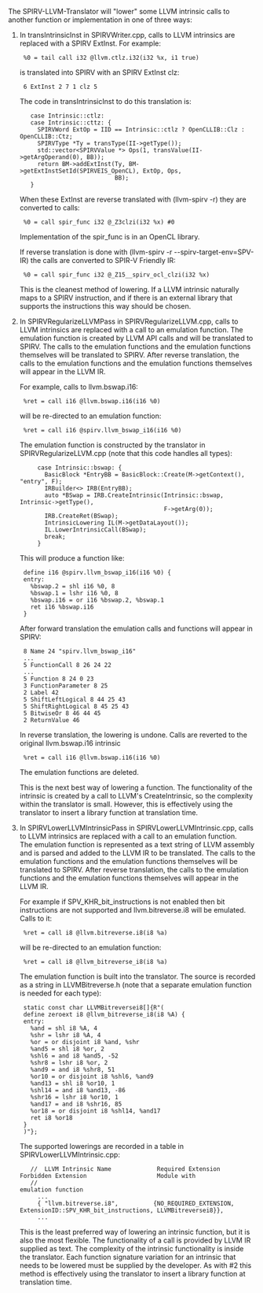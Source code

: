 The SPIRV-LLVM-Translator will "lower" some LLVM intrinsic calls to another function or implementation
in one of three ways:

1. In transIntrinsicInst in SPIRVWriter.cpp, calls to LLVM intrinsics are replaced with a SPIRV ExtInst.
   For example:

        %0 = tail call i32 @llvm.ctlz.i32(i32 %x, i1 true)

   is translated into SPIRV with an SPIRV ExtInst clz:

        6 ExtInst 2 7 1 clz 5

   The code in transIntrinsicInst to do this translation is:
   
          case Intrinsic::ctlz:
          case Intrinsic::cttz: {
            SPIRVWord ExtOp = IID == Intrinsic::ctlz ? OpenCLLIB::Clz : OpenCLLIB::Ctz;
            SPIRVType *Ty = transType(II->getType());
            std::vector<SPIRVValue *> Ops(1, transValue(II->getArgOperand(0), BB));
            return BM->addExtInst(Ty, BM->getExtInstSetId(SPIRVEIS_OpenCL), ExtOp, Ops,
                                  BB);
          }

   When these ExtInst are reverse translated with (llvm-spirv -r) they are converted to calls:

        %0 = call spir_func i32 @_Z3clzi(i32 %x) #0

   Implementation of the spir_func is in an OpenCL library.  

   If reverse translation is done with (llvm-spirv -r --spirv-target-env=SPV-IR) the calls are converted to
   SPIR-V Friendly IR:

        %0 = call spir_func i32 @_Z15__spirv_ocl_clzi(i32 %x)

   This is the cleanest method of lowering.  If a LLVM intrinsic naturally maps to a SPIRV instruction, and if there is an
   external library that supports the instructions this way should be chosen.

2. In SPIRVRegularizeLLVMPass in SPIRVRegularizeLLVM.cpp, calls to LLVM intrinsics are replaced with a call to an emulation function.
   The emulation function is created by LLVM API calls and will be translated to SPIRV. The calls to the emulation
   functions and the emulation functions themselves will be translated to SPIRV.  After reverse translation, the calls to the emulation
   functions and the emulation functions themselves will appear in the LLVM IR.

   For example, calls to llvm.bswap.i16:

        %ret = call i16 @llvm.bswap.i16(i16 %0)

   will be re-directed to an emulation function:

        %ret = call i16 @spirv.llvm_bswap_i16(i16 %0)

   The emulation function is constructed by the translator in SPIRVRegularizeLLVM.cpp (note that this code
   handles all types):

            case Intrinsic::bswap: {
              BasicBlock *EntryBB = BasicBlock::Create(M->getContext(), "entry", F);
              IRBuilder<> IRB(EntryBB);
              auto *BSwap = IRB.CreateIntrinsic(Intrinsic::bswap, Intrinsic->getType(),
                                                F->getArg(0));
              IRB.CreateRet(BSwap);
              IntrinsicLowering IL(M->getDataLayout());
              IL.LowerIntrinsicCall(BSwap);
              break;
            }

   This will produce a function like:

        define i16 @spirv.llvm_bswap_i16(i16 %0) {
        entry:
          %bswap.2 = shl i16 %0, 8
          %bswap.1 = lshr i16 %0, 8
          %bswap.i16 = or i16 %bswap.2, %bswap.1
          ret i16 %bswap.i16
        }

   After forward translation the emulation calls and functions will appear in SPIRV:

        8 Name 24 "spirv.llvm_bswap_i16"
        ...
        5 FunctionCall 8 26 24 22
        ...
        5 Function 8 24 0 23
        3 FunctionParameter 8 25
        2 Label 42
        5 ShiftLeftLogical 8 44 25 43
        5 ShiftRightLogical 8 45 25 43
        5 BitwiseOr 8 46 44 45
        2 ReturnValue 46

   In reverse translation, the lowering is undone.  Calls are reverted to the original llvm.bswap.i16 intrinsic

        %ret = call i16 @llvm.bswap.i16(i16 %0)

   The emulation functions are deleted.

   This is the next best way of lowering a function.  The functionality of the intrinsic is created by a call to LLVM's CreateIntrinsic,
   so the complexity within the translator is small.  However, this is effectively using the translator to insert a library
   function at translation time.

3. In SPIRVLowerLLVMIntrinsicPass in SPIRVLowerLLVMIntrinsic.cpp, calls to LLVM intrinsics are replaced with a call to an emulation function.   
   The emulation function is represented as a text string of LLVM assembly and is parsed and added to the LLVM IR
   to be translated.  The calls to the emulation functions and the emulation functions themselves will be translated
   to SPIRV.  After reverse translation, the calls to the emulation functions and the emulation functions themselves will appear
   in the LLVM IR.

   For example if SPV_KHR_bit_instructions is not enabled then bit instructions are not supported and llvm.bitreverse.i8
   will be emulated. Calls to it:

        %ret = call i8 @llvm.bitreverse.i8(i8 %a)

   will be re-directed to an emulation function:

        %ret = call i8 @llvm_bitreverse_i8(i8 %a)

   The emulation function is built into the translator.  The source is recorded as a string in LLVMBitreverse.h (note that a separate
   emulation function is needed for each type):

        static const char LLVMBitreversei8[]{R"(
        define zeroext i8 @llvm_bitreverse_i8(i8 %A) {
        entry:
          %and = shl i8 %A, 4
          %shr = lshr i8 %A, 4
          %or = or disjoint i8 %and, %shr
          %and5 = shl i8 %or, 2
          %shl6 = and i8 %and5, -52
          %shr8 = lshr i8 %or, 2
          %and9 = and i8 %shr8, 51
          %or10 = or disjoint i8 %shl6, %and9
          %and13 = shl i8 %or10, 1
          %shl14 = and i8 %and13, -86
          %shr16 = lshr i8 %or10, 1
          %and17 = and i8 %shr16, 85
          %or18 = or disjoint i8 %shl14, %and17
          ret i8 %or18
        }
        )"};

   The supported lowerings are recorded in a table in SPIRVLowerLLVMIntrinsic.cpp:

          //  LLVM Intrinsic Name             Required Extension                                   Forbidden Extension                    Module with
          //                                                                                                                              emulation function
            ...
            { "llvm.bitreverse.i8",          {NO_REQUIRED_EXTENSION,                               ExtensionID::SPV_KHR_bit_instructions, LLVMBitreversei8}},
            ...


   This is the least preferred way of lowering an intrinsic function, but it is also the most flexible.  The functionality of a
   call is provided by LLVM IR supplied as text.  The complexity of the intrinsic functionality is inside the translator.
   Each function signature variation for an intrinsic that needs to be lowered must be supplied by the developer.  As with #2
   this method is effectively using the translator to insert a library function at translation time.
